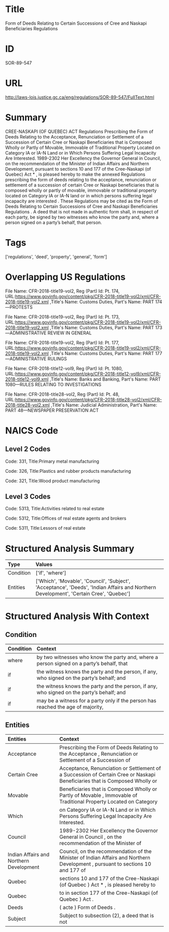 # Title
Form of Deeds Relating to Certain Successions of Cree and Naskapi Beneficiaries Regulations


# ID
SOR-89-547

# URL
http://laws-lois.justice.gc.ca/eng/regulations/SOR-89-547/FullText.html


# Summary
CREE-NASKAPI (OF QUEBEC) ACT Regulations Prescribing the Form of Deeds Relating to the Acceptance, Renunciation or Settlement of a Succession of Certain Cree or Naskapi Beneficiaries that is Composed Wholly or Partly of Movable, Immovable of Traditional Property Located on Category IA or IA-N Land or in Which Persons Suffering Legal Incapacity Are Interested.
1989-2302 Her Excellency the Governor General in Council, on the recommendation of the Minister of Indian Affairs and Northern Development, pursuant to sections 10 and 177 of the  Cree-Naskapi (of Quebec) Act * , is pleased hereby to make the annexed  Regulations prescribing the form of deeds relating to the acceptance, renunciation or settlement of a succession of certain Cree or Naskapi beneficiaries that is composed wholly or partly of movable, immovable or traditional property located on Category IA or IA-N land or in which persons suffering legal incapacity are interested .
These Regulations may be cited as the  Form of Deeds Relating to Certain Successions of Cree and Naskapi Beneficiaries Regulations .
A deed that is not made in authentic form shall, in respect of each party, be signed by two witnesses who know the party and, where a person signed on a party’s behalf, that person.


# Tags
['regulations', 'deed', 'property', 'general', 'form']


# Overlapping US Regulations
File Name: CFR-2018-title19-vol2, Reg (Part) Id: Pt. 174, URL:https://www.govinfo.gov/content/pkg/CFR-2018-title19-vol2/xml/CFR-2018-title19-vol2.xml
,Title's Name: Customs Duties, Part's Name: PART 174—PROTESTS

File Name: CFR-2018-title19-vol2, Reg (Part) Id: Pt. 173, URL:https://www.govinfo.gov/content/pkg/CFR-2018-title19-vol2/xml/CFR-2018-title19-vol2.xml
,Title's Name: Customs Duties, Part's Name: PART 173—ADMINISTRATIVE REVIEW IN GENERAL

File Name: CFR-2018-title19-vol2, Reg (Part) Id: Pt. 177, URL:https://www.govinfo.gov/content/pkg/CFR-2018-title19-vol2/xml/CFR-2018-title19-vol2.xml
,Title's Name: Customs Duties, Part's Name: PART 177—ADMINISTRATIVE RULINGS

File Name: CFR-2018-title12-vol9, Reg (Part) Id: Pt. 1080, URL:https://www.govinfo.gov/content/pkg/CFR-2018-title12-vol9/xml/CFR-2018-title12-vol9.xml
,Title's Name: Banks and Banking, Part's Name: PART 1080—RULES RELATING TO INVESTIGATIONS

File Name: CFR-2018-title28-vol2, Reg (Part) Id: Pt. 48, URL:https://www.govinfo.gov/content/pkg/CFR-2018-title28-vol2/xml/CFR-2018-title28-vol2.xml
,Title's Name: Judicial Administration, Part's Name: PART 48—NEWSPAPER PRESERVATION ACT




# NAICS Code
## Level 2 Codes
Code: 331, Title:Primary metal manufacturing

Code: 326, Title:Plastics and rubber products manufacturing

Code: 321, Title:Wood product manufacturing




## Level 3 Codes
Code: 5313, Title:Activities related to real estate

Code: 5312, Title:Offices of real estate agents and brokers

Code: 5311, Title:Lessors of real estate







# Structured Analysis Summary
| Type      | Values                                                                                                                                 |
|:----------|:---------------------------------------------------------------------------------------------------------------------------------------|
| Condition | ['if', 'where']                                                                                                                        |
| Entities  | ['Which', 'Movable', 'Council', 'Subject', 'Acceptance', 'Deeds', 'Indian Affairs and Northern Development', 'Certain Cree', 'Quebec'] |


# Structured Analysis With Context
 


## Condition
| Condition   | Context                                                                                   |
|:------------|:------------------------------------------------------------------------------------------|
| where       | by two witnesses who know the party and, where a person signed on a party’s behalf, that  |
| if          | the witness knows the party and the person, if any, who signed on the party’s behalf; and |
| if          | the witness knows the party and the person, if any, who signed on the party’s behalf; and |
| if          | may be a witness for a party only if the person has reached the age of majority,          |


## Entities
| Entities                                | Context                                                                                                                        |
|:----------------------------------------|:-------------------------------------------------------------------------------------------------------------------------------|
| Acceptance                              | Prescribing the Form of Deeds Relating to the Acceptance , Renunciation or Settlement of a Succession of                       |
| Certain Cree                            | Acceptance, Renunciation or Settlement of a Succession of Certain Cree or Naskapi Beneficiaries that is Composed Wholly or     |
| Movable                                 | Beneficiaries that is Composed Wholly or Partly of Movable , Immovable of Traditional Property Located on Category             |
| Which                                   | on Category IA or IA-N Land or in Which  Persons Suffering Legal Incapacity Are Interested.                                    |
| Council                                 | 1989-2302 Her Excellency the Governor General in  Council , on the recommendation of the Minister of                           |
| Indian Affairs and Northern Development | Council, on the recommendation of the Minister of Indian Affairs and Northern Development , pursuant to sections 10 and 177 of |
| Quebec                                  | sections 10 and 177 of the Cree-Naskapi (of Quebec ) Act * , is pleased hereby to                                              |
| Quebec                                  | to in section 177 of the Cree-Naskapi (of Quebec ) Act .                                                                       |
| Deeds                                   | ( acte ) Form of  Deeds .                                                                                                      |
| Subject                                 | Subject to subsection (2), a deed that is not                                                                                  |



